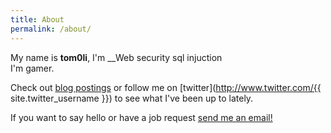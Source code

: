 ```yaml
---
title: About
permalink: /about/
---
```

<div class="my-img-about"></div>

My name is **tom0li**, I'm __Web security sql injuction  
I'm gamer.

Check out [blog postings](https://tom0li.github.io/blog/) or follow me on [twitter](http://www.twitter.com/{{ site.twitter_username }}) to see what I've been up to lately.

If you want to say hello or have a job request <a href="mailto:{{ site.email }}">send me an email!</a>
